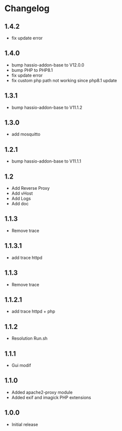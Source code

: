 # Changelog
## 1.4.2
- fix update error

## 1.4.0
- bump hassio-addon-base to V12.0.0
- bump PHP to PHP8.1
- fix update error
- fix custom php path not working since php8.1 update

## 1.3.1
- bump hassio-addon-base to V11.1.2

## 1.3.0
- add mosquitto

## 1.2.1
- bump hassio-addon-base to V11.1.1

## 1.2
- Add Reverse Proxy
- Add vHost
- Add Logs
- Add doc

## 1.1.3
- Remove trace

## 1.1.3.1
- add trace httpd

## 1.1.3
- Remove trace

## 1.1.2.1
- add trace httpd + php

## 1.1.2
- Resolution Run.sh

## 1.1.1
- Gui modif

## 1.1.0
- Added apache2-proxy module
- Added exif and imagick PHP extensions

## 1.0.0
- Initial release
